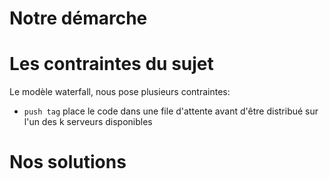 # Notre démarche

# Les contraintes du sujet

Le modèle waterfall, nous pose plusieurs contraintes:
- `push tag` place le code dans une file d'attente avant d'être distribué sur l'un des k serveurs disponibles


# Nos solutions

